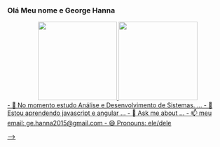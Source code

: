### Olá Meu nome e George Hanna 
<div align="center">
  <a href="https://github.com/gehhanna">
  <img height="180em" src="https://github-readme-stats.vercel.app/api?username=rafaballerini&show_icons=true&theme=dracula&include_all_commits=true&count_private=true"/>
  <img height="180em" src="https://github-readme-stats.vercel.app/api/top-langs/?username=rafaballerini&layout=compact&langs_count=7&theme=dracula"/>
</div>
- 🔭 No momento estudo Análise e Desenvolvimento de Sistemas. ...
- 🌱 Estou aprendendo javascript e angular ...
- 💬 Ask me about ...
- 📫 meu email: ge.hanna2015@gmail.com
- 😄 Pronouns: ele/dele

-->
